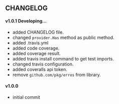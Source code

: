 ## CHANGELOG

#### v1.0.1 Developing...
* added CHANGELOG file.
* changed `provider.Has` method as public method.
* added .travis.yml
* added code coverage.
* added coverage result.
* added travis install command to get test imports.
* changed travis configuration.
* added coveralls api token.
* remove `github.com/pkg/erros` from library.

#### v1.0.0 
* initial commit